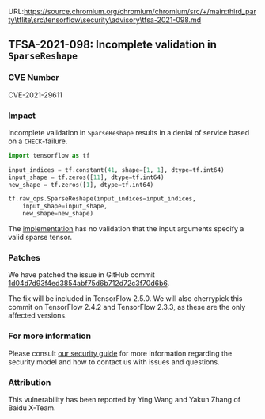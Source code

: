 URL:https://source.chromium.org/chromium/chromium/src/+/main:third_party\tflite\src\tensorflow\security\advisory\tfsa-2021-098.md
## TFSA-2021-098: Incomplete validation in `SparseReshape`

### CVE Number
CVE-2021-29611

### Impact
Incomplete validation in `SparseReshape` results in a denial of service based on
a `CHECK`-failure.

```python
import tensorflow as tf

input_indices = tf.constant(41, shape=[1, 1], dtype=tf.int64)
input_shape = tf.zeros([11], dtype=tf.int64)
new_shape = tf.zeros([1], dtype=tf.int64)

tf.raw_ops.SparseReshape(input_indices=input_indices,
    input_shape=input_shape,
    new_shape=new_shape)
```

The
[implementation](https://github.com/tensorflow/tensorflow/blob/e87b51ce05c3eb172065a6ea5f48415854223285/tensorflow/core/kernels/sparse_reshape_op.cc#L40)
has no validation that the input arguments specify a valid sparse tensor.

### Patches
We have patched the issue in GitHub commit
[1d04d7d93f4ed3854abf75d6b712d72c3f70d6b6](https://github.com/tensorflow/tensorflow/commit/1d04d7d93f4ed3854abf75d6b712d72c3f70d6b6).

The fix will be included in TensorFlow 2.5.0. We will also cherrypick this
commit on TensorFlow 2.4.2 and TensorFlow 2.3.3, as these are the only affected
versions.

### For more information
Please consult [our security
guide](https://github.com/tensorflow/tensorflow/blob/master/SECURITY.md) for
more information regarding the security model and how to contact us with issues
and questions.

### Attribution
This vulnerability has been reported by Ying Wang and Yakun Zhang of Baidu
X-Team.
